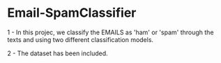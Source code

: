 # Email-SpamClassifier

1 - In this projec, we classify the EMAILS as 'ham' or 'spam' through the texts and using two different classification models.

2 - The dataset has been included.
